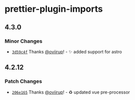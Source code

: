 # prettier-plugin-imports

## 4.3.0

### Minor Changes

- [`3d59c4f`](https://github.com/oviirup/prettier-plugin-imports/commit/3d59c4f538e2406b07ced5769c0fe43b7511cb1a) Thanks [@oviirup](https://github.com/oviirup)! - ✨ added support for astro

## 4.2.12

### Patch Changes

- [`206e165`](https://github.com/oviirup/prettier-plugin-imports/commit/206e165b105240351d290d6f71330f037fc05617) Thanks [@oviirup](https://github.com/oviirup)! - ♻️ updated vue pre-processor
